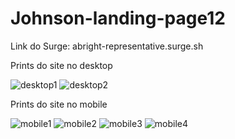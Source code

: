 # Johnson-landing-page12

Link do Surge: abright-representative.surge.sh

Prints do site no desktop

![desktop1](https://i.imgur.com/UKCZptJ.jpg)
![desktop2](https://i.imgur.com/Dl5baaG.jpg)


Prints do site no mobile

![mobile1](https://i.imgur.com/XVR51ZF.jpg)
![mobile2](https://i.imgur.com/EXCsh43.jpg)
![mobile3](https://i.imgur.com/ghFwY1f.jpg)
![mobile4](https://i.imgur.com/yqkahjk.jpg)

